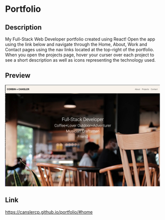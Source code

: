 # Portfolio

## Description

My Full-Stack Web Developer portfolio created using React! Open the app using the link below and navigate through the Home, About, Work and Contact pages using the nav links located at the top-right of the portfolio. When you open the projects page, hover your curser over each project to see a short description as well as icons representing the technology used.

## Preview
![preview of the portfolio homepage](./src/assets/preview.png)

## Link
https://canslercp.github.io/portfolio/#home




